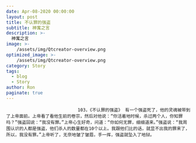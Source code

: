```yaml
---
date: Apr-08-2020 00:00:00
layout: post
title: 不认罪的强盗
subtitle: 神寓之言
description: >-
  神寓之言
image: >-
    /assets/img/Qtcreator-overview.png
optimized_image: >-
    /assets/img/Qtcreator-overview.png
category: Story
tags:
  - blog
  - Story
author: Ron
paginate: true
---
```


							　　103，《不认罪的强盗》 有一个强盗死了，他的灵魂被带到了上帝面前。上帝看了看他生前的卷宗，然后对他说：“你活着地时候，杀过两个人，你知罪吗？”强盗回说：“我没有罪。”上帝心生好奇，问道：“你如何无罪，细细道来。”强盗说：“我周围认识的人都是强盗，他们杀人的数量都在10个以上。我跟他们比的话，就显不出我的罪来了，所以，我没有罪。”上帝听了，无奈地皱了皱眉，手一挥，强盗就坠入了地狱。
							
							
						